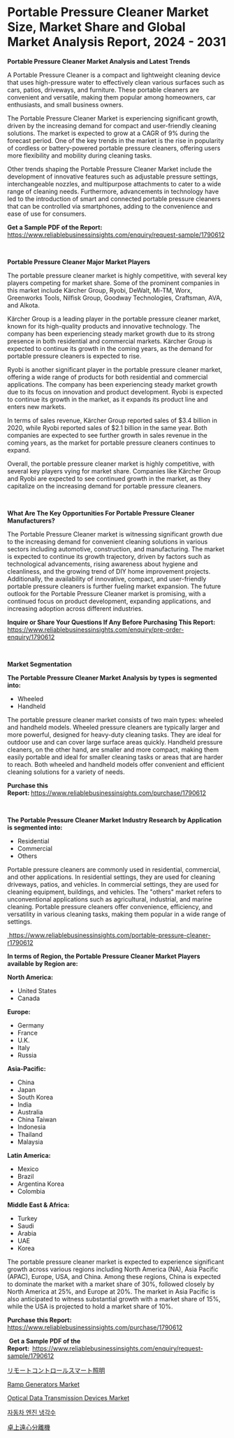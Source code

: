 <p><h1>Portable Pressure Cleaner Market Size, Market Share and Global Market Analysis Report, 2024 - 2031</h1></p><p><strong>Portable Pressure Cleaner Market Analysis and Latest Trends</strong></p>
<p><p>A Portable Pressure Cleaner is a compact and lightweight cleaning device that uses high-pressure water to effectively clean various surfaces such as cars, patios, driveways, and furniture. These portable cleaners are convenient and versatile, making them popular among homeowners, car enthusiasts, and small business owners.</p><p>The Portable Pressure Cleaner Market is experiencing significant growth, driven by the increasing demand for compact and user-friendly cleaning solutions. The market is expected to grow at a CAGR of 9% during the forecast period. One of the key trends in the market is the rise in popularity of cordless or battery-powered portable pressure cleaners, offering users more flexibility and mobility during cleaning tasks.</p><p>Other trends shaping the Portable Pressure Cleaner Market include the development of innovative features such as adjustable pressure settings, interchangeable nozzles, and multipurpose attachments to cater to a wide range of cleaning needs. Furthermore, advancements in technology have led to the introduction of smart and connected portable pressure cleaners that can be controlled via smartphones, adding to the convenience and ease of use for consumers.</p></p>
<p><strong>Get a Sample PDF of the Report:&nbsp;</strong> <a href="https://www.reliablebusinessinsights.com/enquiry/request-sample/1790612">https://www.reliablebusinessinsights.com/enquiry/request-sample/1790612</a></p>
<p>&nbsp;</p>
<p><strong>Portable Pressure Cleaner Major Market Players</strong></p>
<p><p>The portable pressure cleaner market is highly competitive, with several key players competing for market share. Some of the prominent companies in this market include Kärcher Group, Ryobi, DeWalt, Mi-TM, Worx, Greenworks Tools, Nilfisk Group, Goodway Technologies, Craftsman, AVA, and Alkota.</p><p>Kärcher Group is a leading player in the portable pressure cleaner market, known for its high-quality products and innovative technology. The company has been experiencing steady market growth due to its strong presence in both residential and commercial markets. Kärcher Group is expected to continue its growth in the coming years, as the demand for portable pressure cleaners is expected to rise.</p><p>Ryobi is another significant player in the portable pressure cleaner market, offering a wide range of products for both residential and commercial applications. The company has been experiencing steady market growth due to its focus on innovation and product development. Ryobi is expected to continue its growth in the market, as it expands its product line and enters new markets.</p><p>In terms of sales revenue, Kärcher Group reported sales of $3.4 billion in 2020, while Ryobi reported sales of $2.1 billion in the same year. Both companies are expected to see further growth in sales revenue in the coming years, as the market for portable pressure cleaners continues to expand.</p><p>Overall, the portable pressure cleaner market is highly competitive, with several key players vying for market share. Companies like Kärcher Group and Ryobi are expected to see continued growth in the market, as they capitalize on the increasing demand for portable pressure cleaners.</p></p>
<p>&nbsp;</p>
<p><strong>What Are The Key Opportunities For Portable Pressure Cleaner Manufacturers?</strong></p>
<p><p>The Portable Pressure Cleaner market is witnessing significant growth due to the increasing demand for convenient cleaning solutions in various sectors including automotive, construction, and manufacturing. The market is expected to continue its growth trajectory, driven by factors such as technological advancements, rising awareness about hygiene and cleanliness, and the growing trend of DIY home improvement projects. Additionally, the availability of innovative, compact, and user-friendly portable pressure cleaners is further fueling market expansion. The future outlook for the Portable Pressure Cleaner market is promising, with a continued focus on product development, expanding applications, and increasing adoption across different industries.</p></p>
<p><strong>Inquire or Share Your Questions If Any Before Purchasing This Report:</strong> <a href="https://www.reliablebusinessinsights.com/enquiry/pre-order-enquiry/1790612">https://www.reliablebusinessinsights.com/enquiry/pre-order-enquiry/1790612</a></p>
<p>&nbsp;</p>
<p><strong>Market Segmentation</strong></p>
<p><strong>The Portable Pressure Cleaner Market Analysis by types is segmented into:</strong></p>
<p><ul><li>Wheeled</li><li>Handheld</li></ul></p>
<p><p>The portable pressure cleaner market consists of two main types: wheeled and handheld models. Wheeled pressure cleaners are typically larger and more powerful, designed for heavy-duty cleaning tasks. They are ideal for outdoor use and can cover large surface areas quickly. Handheld pressure cleaners, on the other hand, are smaller and more compact, making them easily portable and ideal for smaller cleaning tasks or areas that are harder to reach. Both wheeled and handheld models offer convenient and efficient cleaning solutions for a variety of needs.</p></p>
<p><strong>Purchase this Report:&nbsp;</strong><a href="https://www.reliablebusinessinsights.com/purchase/1790612">https://www.reliablebusinessinsights.com/purchase/1790612</a></p>
<p>&nbsp;</p>
<p><strong>The Portable Pressure Cleaner Market Industry Research by Application is segmented into:</strong></p>
<p><ul><li>Residential</li><li>Commercial</li><li>Others</li></ul></p>
<p><p>Portable pressure cleaners are commonly used in residential, commercial, and other applications. In residential settings, they are used for cleaning driveways, patios, and vehicles. In commercial settings, they are used for cleaning equipment, buildings, and vehicles. The "others" market refers to unconventional applications such as agricultural, industrial, and marine cleaning. Portable pressure cleaners offer convenience, efficiency, and versatility in various cleaning tasks, making them popular in a wide range of settings.</p></p>
<p><a href="https://www.reliablebusinessinsights.com/portable-pressure-cleaner-r1790612">&nbsp;https://www.reliablebusinessinsights.com/portable-pressure-cleaner-r1790612</a></p>
<p><strong>In terms of Region, the Portable Pressure Cleaner Market Players available by Region are:</strong></p>
<p>
    <p> <strong> North America: </strong>
        <ul>
            <li>United States</li>
            <li>Canada</li>
        </ul>
        </p> 
    <p> <strong> Europe: </strong>
        <ul>
            <li>Germany</li>
            <li>France</li>
            <li>U.K.</li>
            <li>Italy</li>
            <li>Russia</li>
        </ul>
        </p> 
    <p> <strong> Asia-Pacific: </strong>
        <ul>
            <li>China</li>
            <li>Japan</li>
            <li>South Korea</li>
            <li>India</li>
            <li>Australia</li>
            <li>China Taiwan</li>
            <li>Indonesia</li>
            <li>Thailand</li>
            <li>Malaysia</li>
        </ul>
        </p> 
    <p> <strong> Latin America: </strong>
        <ul>
            <li>Mexico</li>
            <li>Brazil</li>
            <li>Argentina Korea</li>
            <li>Colombia</li>
        </ul>
        </p> 
    <p> <strong> Middle East & Africa: </strong>
        <ul>
            <li>Turkey</li>
            <li>Saudi</li>
            <li>Arabia</li>
            <li>UAE</li>
            <li>Korea</li>
        </ul>
    </p>
    </p>
<p><p>The portable pressure cleaner market is expected to experience significant growth across various regions including North America (NA), Asia Pacific (APAC), Europe, USA, and China. Among these regions, China is expected to dominate the market with a market share of 30%, followed closely by North America at 25%, and Europe at 20%. The market in Asia Pacific is also anticipated to witness substantial growth with a market share of 15%, while the USA is projected to hold a market share of 10%.</p></p>
<p><strong>Purchase this Report: </strong><a href="https://www.reliablebusinessinsights.com/purchase/1790612">https://www.reliablebusinessinsights.com/purchase/1790612</a></p>
<p>&nbsp;<strong>Get a Sample PDF of the Report:&nbsp;&nbsp;</strong><a href="https://www.reliablebusinessinsights.com/enquiry/request-sample/1790612">https://www.reliablebusinessinsights.com/enquiry/request-sample/1790612</a></p>
<p><strong></strong></p>
<p><p><a href="https://github.com/CloydAbbott2023/Market-Research-Report-List-2/blob/main/6673318156958.md">リモートコントロールスマート照明</a></p><p><a href="https://github.com/sardarp081/Market-Research-Report-List-1/blob/main/ramp-generators-market.md">Ramp Generators Market</a></p><p><a href="https://github.com/gcimaudf65/Market-Research-Report-List-1/blob/main/optical-data-transmission-devices-market.md">Optical Data Transmission Devices Market</a></p><p><a href="https://github.com/langcat852024/Market-Research-Report-List-1/blob/main/8783638168200.md">자동차 엔진 냉각수</a></p><p><a href="https://medium.com/@jacksonwiza1924/%E8%A3%BD%E5%93%81%E3%82%BF%E3%82%A4%E3%83%97-%E3%82%A2%E3%83%97%E3%83%AA%E3%82%B1%E3%83%BC%E3%82%B7%E3%83%A7%E3%83%B3-%E5%9C%B0%E5%9F%9F-%E3%81%8A%E3%82%88%E3%81%B3%E4%BC%81%E6%A5%AD%E5%88%A5%E3%81%AE%E3%82%B0%E3%83%AD%E3%83%BC%E3%83%90%E3%83%AB%E5%8D%93%E4%B8%8A%E9%81%A0%E5%BF%83%E5%88%86%E9%9B%A2%E6%A9%9F%E5%B8%82%E5%A0%B4-%E6%A5%AD%E7%95%8C%E3%82%BB%E3%82%B0%E3%83%A1%E3%83%B3%E3%83%88%E5%B1%95%E6%9C%9B-%E5%B8%82%E5%A0%B4%E8%A9%95%E4%BE%A1-%E7%AB%B6%E4%BA%89%E7%8A%B6%E6%B3%81-%E3%83%88%E3%83%AC%E3%83%B3%E3%83%89-%E4%BA%88%E6%B8%AC-2024%E5%B9%B4-2031%E5%B9%B4-69e7bedf2030">卓上遠心分離機</a></p></p>